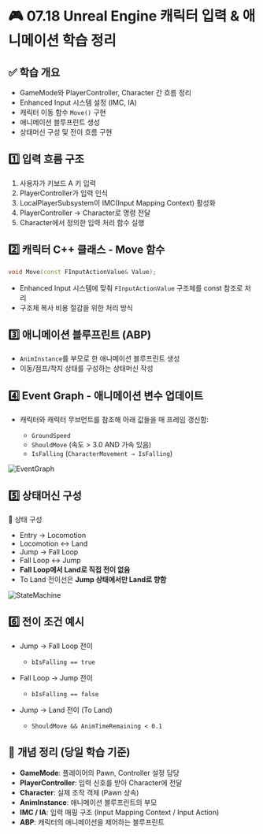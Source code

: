 # 🎮 07.18 Unreal Engine 캐릭터 입력 & 애니메이션 학습 정리

## ✅ 학습 개요

- GameMode와 PlayerController, Character 간 흐름 정리
- Enhanced Input 시스템 설정 (IMC, IA)
- 캐릭터 이동 함수 `Move()` 구현
- 애니메이션 블루프린트 생성
- 상태머신 구성 및 전이 흐름 구현



## 1️⃣ 입력 흐름 구조

1. 사용자가 키보드 A 키 입력
2. PlayerController가 입력 인식
3. LocalPlayerSubsystem이 IMC(Input Mapping Context) 활성화
4. PlayerController → Character로 명령 전달
5. Character에서 정의한 입력 처리 함수 실행


## 2️⃣ 캐릭터 C++ 클래스 - Move 함수

```cpp
void Move(const FInputActionValue& Value);
````

* Enhanced Input 시스템에 맞춰 `FInputActionValue` 구조체를 const 참조로 처리
* 구조체 복사 비용 절감을 위한 처리 방식



## 3️⃣ 애니메이션 블루프린트 (ABP)

* `AnimInstance`를 부모로 한 애니메이션 블루프린트 생성
* 이동/점프/착지 상태를 구성하는 상태머신 작성



## 4️⃣ Event Graph - 애니메이션 변수 업데이트

* 캐릭터와 캐릭터 무브먼트를 참조해 아래 값들을 매 프레임 갱신함:

  * `GroundSpeed`
  * `ShouldMove` (속도 > 3.0 AND 가속 있음)
  * `IsFalling` (`CharacterMovement → IsFalling`)



![EventGraph](./screenshots/image-1.png)



## 5️⃣ 상태머신 구성

📌 상태 구성

* Entry → Locomotion
* Locomotion ↔ Land
* Jump → Fall Loop
* Fall Loop ↔ Jump
* **Fall Loop에서 Land로 직접 전이 없음**
* To Land 전이선은 **Jump 상태에서만 Land로 향함**


![StateMachine](./screenshots/image.png)



## 6️⃣ 전이 조건 예시

* Jump → Fall Loop 전이

  * `bIsFalling == true`

* Fall Loop → Jump 전이

  * `bIsFalling == false`

* Jump → Land 전이 (To Land)

  * `ShouldMove && AnimTimeRemaining < 0.1`



## 🧩 개념 정리 (당일 학습 기준)

* **GameMode**: 플레이어의 Pawn, Controller 설정 담당
* **PlayerController**: 입력 신호를 받아 Character에 전달
* **Character**: 실제 조작 객체 (Pawn 상속)
* **AnimInstance**: 애니메이션 블루프린트의 부모
* **IMC / IA**: 입력 매핑 구조 (Input Mapping Context / Input Action)
* **ABP**: 캐릭터의 애니메이션을 제어하는 블루프린트



